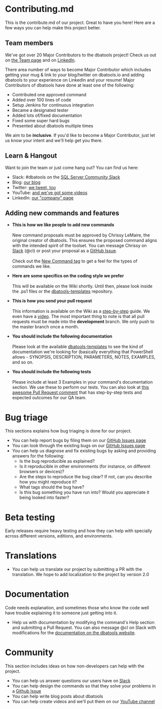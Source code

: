 # Contributing.md
This is the contribute.md of our project. Great to have you here! Here are a few ways you can help make this project better.

## Team members

We've got over 20 Major Contributors to the dbatools project! Check us out on [the Team page](https://dbatools.io/team) and on [LinkedIn](https://dbatools.io/company).

There area number of ways to become Major Contributor which includes getting your mug & link to your blog/twitter on dbatools.io and adding dbatools to your experience on LinkedIn and your resume! Major Contributors of dbatools have done at least one of the following:

* Contributed one approved command
* Added over 100 lines of code
* Setup Jenkins for continuous integration
* Became a designated tester
* Added lots of/fixed documentation
* Fixed some super hard bugs
* Presented about dbatools multiple times

We aim to be **inclusive**. If you'd like to become a Major Contributor, just let us know your intent and we'll help get you there.

## Learn & Hangout

Want to join the team or just come hang out? You can find us here:

* Slack: #dbatools on the [SQL Server Community Slack](https://dbatools.io/slack)
* Blog: [our blog](https://dbatools.io/blog)
* Twitter: [we tweet, too](https://dbatools.io/twitter)
* YouTube: [and we've got some videos](https://dbatools.io/youtube)
* LinkedIn: [our "company" page](https://dbatools.io/company)

## Adding new commands and features

* **This is how we like people to add new commands**
<br><br>New command proposals must be approved by Chrissy LeMaire, the original creator of dbatools. This ensures the proposed command aligns with the intended spirit of the toolset. You can message Chrissy on [Slack](https://dbatools.io/slack) (@cl) or post your proposal as a [GitHub Issue](https://dbatools.io/issues).<br><br>Check out the [New Command tag](https://github.com/sqlcollaborative/dbatools/issues?q=is%3Aissue+is%3Aopen+label%3A%22New+Command%22) to get a feel for the types of commands we like.

* **Here are some specifics on the coding style we prefer**
<br><br>This will be available on the Wiki shortly. Until then, please look inside the .ps1 files or the [dbatools-templates](https://github.com/sqlcollaborative/dbatools-templates) repository.

* **This is how you send your pull request**
<br><br>This information is available on the Wiki as a [step-by-step](https://dbatools.io/firstpull) guide. We even have a [video](https://dbatools.io/firstpullvideo). The most important thing to note is that all pull requests must be made into the **development** branch. We only push to the master branch once a month.

* **You should include the following documentation**
<br><br>Please look at the available [dbatools-templates](https://github.com/sqlcollaborative/dbatools-templates) to see the kind of documentation we're looking for (basically everything that PowerShell allows - SYNOPSIS, DESCRIPTION, PARAMETERS, NOTES, EXAMPLES, and so on.
        
* **You should include the following tests**
<br><br>Please include at least 3 Examples in your command's documentation section. We use these to perform our tests. You can also look at [this awesome Pull Request comment](https://github.com/sqlcollaborative/dbatools/pull/254#issuecomment-253355070) that has step-by-step tests and expected outcomes for our QA team.

# Bug triage

This sections explains how bug triaging is done for our project. 

* You can help report bugs by filing them on our [GitHub Issues page](https://github.com/sqlcollaborative/dbatools/issues)
* You can look through the existing bugs on our [GitHub Issues page](https://github.com/sqlcollaborative/dbatools/issues)
* You can help us diagnose and fix existing bugs by asking and providing answers for the following:
  * Is the bug reproducible as explained?   
  * Is it reproducible in other environments (for instance, on different browsers or devices)?   
  * Are the steps to reproduce the bug clear? If not, can you describe how you might reproduce it?  
  * What tags should the bug have?  
  * Is this bug something you have run into? Would you appreciate it being looked into faster? 

# Beta testing

Early releases require heavy testing and how they can help with specially across different versions, editions, and environments.

# Translations

* You can help us translate our project by submitting a PR with the translation. We hope to add localization to the project by version 2.0

# Documentation

Code needs explanation, and sometimes those who know the code well have trouble explaining it to someone just getting into it. 

* Help us with documentation by modifying the command's Help section and submitting a Pull Request. You can also message @cl on Slack with modifications for the [documentation on the dbatools website](https://dbatools.io/commands).

# Community 
This section includes ideas on how non-developers can help with the project.

* You can help us answer questions our users have on [Slack](https://dbatools.io/slack)
* You can help design the commands so that they solve your problems in a [Github Issue](https://github.com/sqlcollaborative/dbatools/issues)
* You can help write blog posts about dbatools
* You can help create videos and we'll put them on our [YouTube channel](https://dbatools.io/youtube)

